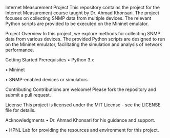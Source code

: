 Internet Measurement Project
This repository contains the project for the Internet Measurement course taught by Dr. Ahmad Khonsari. The project
focuses on collecting SNMP data from multiple devices. The relevant Python scripts are provided to be executed on the
Mininet emulator.

Project Overview
In this project, we explore methods for collecting SNMP data from various devices. The provided Python scripts are
designed to run on the Mininet emulator, facilitating the simulation and analysis of network performance.

Getting Started
Prerequisites
• Python 3.x

• Mininet

• SNMP-enabled devices or simulators

Contributing
Contributions are welcome! Please fork the repository and submit a pull request.

License
This project is licensed under the MIT License - see the LICENSE file for details.

Acknowledgments
• Dr. Ahmad Khonsari for his guidance and support.

• HPNL Lab for providing the resources and environment for this project.